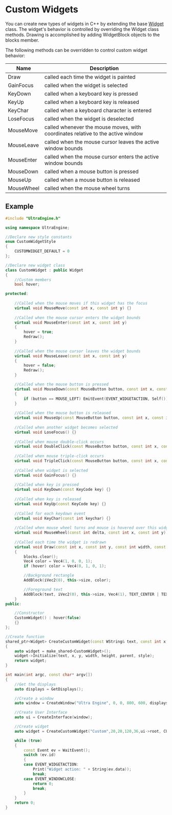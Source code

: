 # Custom Widgets

You can create new types of widgets in C++ by extending the base [Widget](Widget.md) class. The widget's behavior is controlled by overriding the Widget class methods. Drawing is accomplished by adding WidgetBlock objects to the blocks member.

The following methods can be overridden to control custom widget behavior:

| Name | Description |
|---|---|
| Draw | called each time the widget is painted |
| GainFocus | called when the widget is selected |
| KeyDown | called when a keyboard key is pressed |
| KeyUp | called when a keyboard key is released |
| KeyChar | called when a keyboard character is entered |
| LoseFocus | called when the widget is deselected |
| MouseMove | called whenever the mouse moves, with coordinates relative to the active window |
| MouseLeave | called when the mouse cursor leaves the active window bounds |
| MouseEnter | called when the mouse cursor enters the active window bounds |
| MouseDown | called when a mouse button is pressed |
| MouseUp | called when a mouse button is released |
| MouseWheel | called when the mouse wheel turns |

## Example

```c++
#include "UltraEngine.h"

using namespace UltraEngine;

//Declare new style constants
enum CustomWidgetStyle
{
    CUSTOMWIDGET_DEFAULT = 0
};

//Declare new widget class
class CustomWidget : public Widget
{
    //Custom members
    bool hover;

protected:
    
    //Called when the mouse moves if this widget has the focus
    virtual void MouseMove(const int x, const int y) {}
    
    //Called when the mouse cursor enters the widget bounds
    virtual void MouseEnter(const int x, const int y)
    {
        hover = true;
        Redraw();
    }
    
    //Called when the mouse cursor leaves the widget bounds
    virtual void MouseLeave(const int x, const int y)
    {
        hover = false;
        Redraw();
    }

    //Called when the mouse button is pressed
    virtual void MouseDown(const MouseButton button, const int x, const int y)
    {
        if (button == MOUSE_LEFT) EmitEvent(EVENT_WIDGETACTION, Self());
    }
    
    //Called when the mouse button is released
    virtual void MouseUp(const MouseButton button, const int x, const int y) {}
    
    //Called when another widget becomes selected
    virtual void LoseFocus() {}
    
    //Called when mouse double-click occurs
    virtual void DoubleClick(const MouseButton button, const int x, const int y) {}
    
    //Called when mouse triple-click occurs
    virtual void TripleClick(const MouseButton button, const int x, const int y) {}
    
    //Called when widget is selected
    virtual void GainFocus() {}
    
    //Called when key is pressed
    virtual void KeyDown(const KeyCode key) {}
    
    //Called when key is released
    virtual void KeyUp(const KeyCode key) {}
    
    //Called for each keydown event
    virtual void KeyChar(const int keychar) {}
    
    //Called when mouse wheel turns and mouse is hovered over this widget
    virtual void MouseWheel(const int delta, const int x, const int y) {}
    
    //Called each time the widget is redrawn
    virtual void Draw(const int x, const int y, const int width, const int height)
    {
        blocks.clear();
        Vec4 color = Vec4(1, 0, 0, 1);
        if (hover) color = Vec4(0, 1, 0, 1);

        //Background rectangle
        AddBlock(iVec2(0), this->size, color);

        //Foreground text
        AddBlock(text, iVec2(0), this->size, Vec4(1), TEXT_CENTER | TEXT_MIDDLE);
    }
public:

    //Constructor
    CustomWidget() : hover(false)
    {}
};

//Create function
shared_ptr<Widget> CreateCustomWidget(const WString& text, const int x, const int y, const int width, const int height, shared_ptr<Widget> parent, const CustomWidgetStyle style)
{
    auto widget = make_shared<CustomWidget>();
    widget->Initialize(text, x, y, width, height, parent, style);
    return widget;
}

int main(int argc, const char* argv[])
{
    //Get the displays
    auto displays = GetDisplays();

    //Create a window
    auto window = CreateWindow("Ultra Engine", 0, 0, 800, 600, displays[0]);

    //Create User Interface
    auto ui = CreateInterface(window);

    //Create widget
    auto widget = CreateCustomWidget("Custom",20,20,120,36,ui->root, CUSTOMWIDGET_DEFAULT);

    while (true)
    {
        const Event ev = WaitEvent();
        switch (ev.id)
        {
        case EVENT_WIDGETACTION:
            Print("Widget action: " + String(ev.data));
            break;
        case EVENT_WINDOWCLOSE:
            return 0;
            break;
        }
    }
    return 0;
}
```
